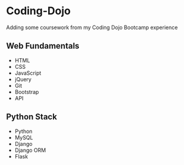# Coding-Dojo
Adding some coursework from my Coding Dojo Bootcamp experience
## Web Fundamentals
* HTML
* CSS
* JavaScript
* jQuery
* Git
* Bootstrap
* API

## Python Stack
* Python
* MySQL
* Django
* Django ORM
* Flask
